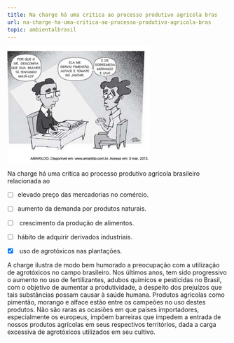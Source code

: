 ```yaml
---
title: Na charge há uma crítica ao processo produtivo agrícola bras
url: na-charge-ha-uma-critica-ao-processo-produtivo-agricola-bras
topic: ambientalbrasil
---
```



![](e4e0edeb-8928-f1c2-9b58-2ba5e1833f78.png)

Na charge há uma crítica ao processo produtivo agrícola brasileiro relacionada ao



- [ ] elevado preço das mercadorias no comércio.
- [ ] aumento da demanda por produtos naturais.
- [ ]  crescimento da produção de alimentos.
- [ ] hábito de adquirir derivados industriais.
- [x]  uso de agrotóxicos nas plantações.


A charge ilustra de modo bem humorado a preocupação com a utilização de agrotóxicos no campo brasileiro. Nos últimos anos, tem sido progressivo o aumento no uso de fertilizantes, adubos químicos e pesticidas no Brasil, com o objetivo de aumentar a produtividade, a despeito dos prejuízos que tais substâncias possam causar à saúde humana. Produtos agrícolas como pimentão, morango e alface estão entre os campeões no uso destes produtos. Não são raras as ocasiões em que países importadores, especialmente os europeus, impõem barreiras que impedem a entrada de nossos produtos agrícolas em seus respectivos territórios, dada a carga excessiva de agrotóxicos utilizados em seu cultivo.
